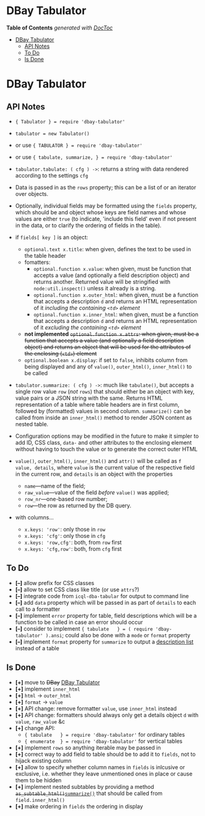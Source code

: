 

# DBay Tabulator


<!-- START doctoc generated TOC please keep comment here to allow auto update -->
<!-- DON'T EDIT THIS SECTION, INSTEAD RE-RUN doctoc TO UPDATE -->
**Table of Contents**  *generated with [DocToc](https://github.com/thlorenz/doctoc)*

- [DBay Tabulator](#dbay-tabulator)
  - [API Notes](#api-notes)
  - [To Do](#to-do)
  - [Is Done](#is-done)

<!-- END doctoc generated TOC please keep comment here to allow auto update -->



# DBay Tabulator

## API Notes

* `{ Tabulator } = require 'dbay-tabulator'`
* `tabulator = new Tabulator()`
* or use `{ TABULATOR } = require 'dbay-tabulator'`
* or use `{ tabulate, summarize, } = require 'dbay-tabulator'`
* `tabulator.tabulate: ( cfg ) ->`: returns a string with data rendered according to the settings `cfg`
* Data is passed in as the `rows` property; this can be a list of or an iterator over objects.
* Optionally, individual fields may be formatted using the `fields` property, which should be and object
  whose keys are field names and whose values are either `true` (to indicate, 'include this field' even if
  not present in the data, or to clarify the ordering of fields in the table).
* if `fields[ key ]` is an object:
  * `optional.text x.title`: when given, defines the text to be used in the table header
  * fomatters:
    * `optional.function x.value`: when given, must be function that accepts a value (and optionally a
      field description object) and returns another. Returned value will be stringified with
      `node:util.inspect()` unless it already is a string.
    * `optional.function x.outer_html`: when given, must be a function that accepts a description `d` and
      returns an HTML representation of it *including the containing `<td>` element*
    * `optional.function x.inner_html`: when given, must be a function that accepts a description `d` and
      returns an HTML representation of it *excluding the containing `<td>` element*
  * **not implemented** <del>`optional.function x.attrs`: when given, must be a function that accepts a
    value (and optionally a field description object) and returns an object that will be used for the
    attributes of the enclosing (`<td>`) element</del>
  * `optional.boolean x.display`: if set to `false`, inhibits column from being displayed and any of
    `value()`, `outer_html()`, `inner_html()` to be called

* `tabulator.summarize: ( cfg ) ->`: much like `tabulate()`, but accepts a single row value `row` (*not*
  `rows`) that should either be an object with key, value pairs or a JSON string with the same. Returns HTML
  representation of a table where table headers are in first column, followed by (formatted) values in
  second column. `summarize()` can be called from inside an `inner_html()` method to render JSON content as
  nested table.

* Configuration options may be modified in the future to make it simpler to add ID, CSS class,
  `data-` and other attributes to the enclosing element without having to touch the value or to generate the
  correct outer HTML
* `value()`, `outer_html()`, `inner_html()` and `attr()` will be called as `f value, details`, where
  `value` is the current value of the respective field in the current row, and `details` is an object with
  the properties
  * `name`—name of the field;
  * `raw_value`—value of the field *before* `value()` was applied;
  * `row_nr`—one-based row number;
  * `row`—the row as returned by the DB query.

* with columns...
  * `x.keys: 'row'`: only those in `row`
  * `x.keys: 'cfg'`: only those in `cfg`
  * `x.keys: 'row,cfg'`: both, from `row` first
  * `x.keys: 'cfg,row'`: both, from `cfg` first


## To Do

  * **[–]** allow prefix for CSS classes
  * **[–]** allow to set CSS class like title (or use `attrs`?)
  * **[–]** integrate code from `icql-dba-tabular` for output to command line
  * **[–]** add `data` property which will be passed in as part of `details` to each call to a formatter
  * **[–]** implement `error` property for table, field descriptions which will be a function to be called
    in case an error should occur
  * **[–]** consider to implement `{ tabulate   } = ( require 'dbay-tabulator' ).ansi`; could also be done
    with a `mode` or `format` property
  * **[–]** implement `format` property for `summarize` to output a [description
    list](https://developer.mozilla.org/en-US/docs/Web/HTML/Element/dl) instead of a table


## Is Done

  * **[+]** move to <del>DBay</del> <ins>DBay Tabulator</ins>
  * **[+]** implement `inner_html`
  * **[+]** `html` -> `outer_html`
  * **[+]** `format` -> `value`
  * **[+]** API change: remove formatter `value`, use `inner_html` instead
  * **[+]** API change: formatters should always only get a details object `d` with `value`, `raw_value` &c
  * **[+]** change API:
    * `{ tabulate   } = require 'dbay-tabulator'` for ordinary tables
    * `{ enumerate  } = require 'dbay-tabulator'` for vertical tables
  * **[+]** implement `rows` so anything iterable may be passed in
  * **[+]** correct way to add field to table should be to add it to `fields`, not to hijack existing column
  * **[+]** allow to specify whether column names in `fields` is inlcusive or exclusive, i.e. whether they
    leave unmentioned ones in place or cause them to be hidden
  * **[+]** implement nested subtables by providing a method
    <del>`as_subtable_html()`</del><ins>`summarize()`</ins> that should be called from `field.inner_html()`
  * **[+]** make ordering in `fields` the ordering in display



